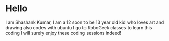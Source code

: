 # Hello

I am Shashank Kumar, I am a 12 soon to be 13 year old kid who loves art and drawing also codes with ubuntu I go to 
RoboGeek classes to learn this coding I will surely enjoy these coding sessions indeed!
